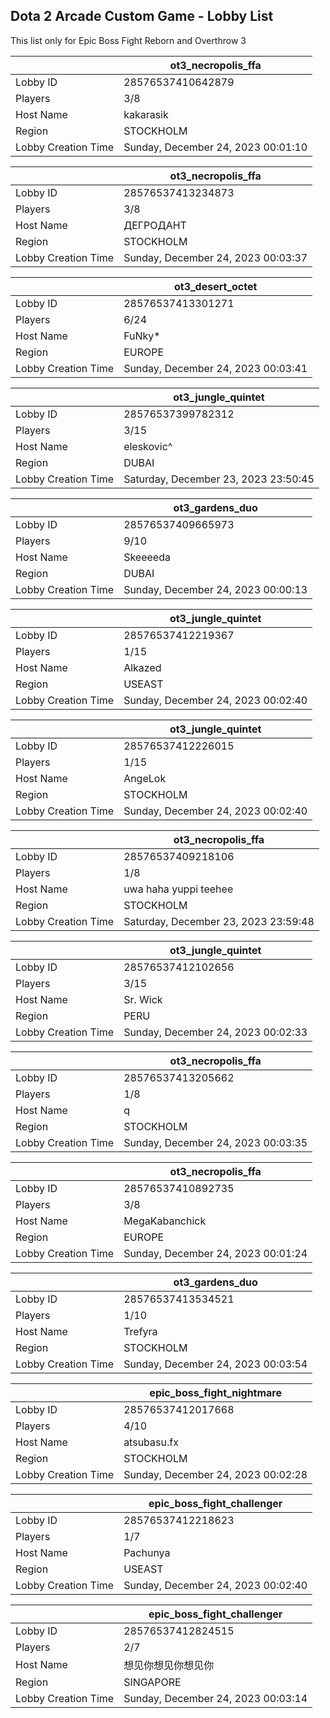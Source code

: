 ## Dota 2 Arcade Custom Game - Lobby List

This list only for Epic Boss Fight Reborn and Overthrow 3

|  | ot3_necropolis_ffa |
| ------ | ------ |
| Lobby ID | 28576537410642879 |
| Players | 3/8 |
| Host Name | kakarasik |
| Region | STOCKHOLM |
| Lobby Creation Time | Sunday, December 24, 2023 00:01:10 |


|  | ot3_necropolis_ffa |
| ------ | ------ |
| Lobby ID | 28576537413234873 |
| Players | 3/8 |
| Host Name | ДЕГРОДАНТ |
| Region | STOCKHOLM |
| Lobby Creation Time | Sunday, December 24, 2023 00:03:37 |


|  | ot3_desert_octet |
| ------ | ------ |
| Lobby ID | 28576537413301271 |
| Players | 6/24 |
| Host Name | FuNky* |
| Region | EUROPE |
| Lobby Creation Time | Sunday, December 24, 2023 00:03:41 |


|  | ot3_jungle_quintet |
| ------ | ------ |
| Lobby ID | 28576537399782312 |
| Players | 3/15 |
| Host Name | eleskovic^ |
| Region | DUBAI |
| Lobby Creation Time | Saturday, December 23, 2023 23:50:45 |


|  | ot3_gardens_duo |
| ------ | ------ |
| Lobby ID | 28576537409665973 |
| Players | 9/10 |
| Host Name | Skeeeeda |
| Region | DUBAI |
| Lobby Creation Time | Sunday, December 24, 2023 00:00:13 |


|  | ot3_jungle_quintet |
| ------ | ------ |
| Lobby ID | 28576537412219367 |
| Players | 1/15 |
| Host Name | Alkazed |
| Region | USEAST |
| Lobby Creation Time | Sunday, December 24, 2023 00:02:40 |


|  | ot3_jungle_quintet |
| ------ | ------ |
| Lobby ID | 28576537412226015 |
| Players | 1/15 |
| Host Name | AngeLok |
| Region | STOCKHOLM |
| Lobby Creation Time | Sunday, December 24, 2023 00:02:40 |


|  | ot3_necropolis_ffa |
| ------ | ------ |
| Lobby ID | 28576537409218106 |
| Players | 1/8 |
| Host Name | uwa haha yuppi teehee |
| Region | STOCKHOLM |
| Lobby Creation Time | Saturday, December 23, 2023 23:59:48 |


|  | ot3_jungle_quintet |
| ------ | ------ |
| Lobby ID | 28576537412102656 |
| Players | 3/15 |
| Host Name | Sr. Wick |
| Region | PERU |
| Lobby Creation Time | Sunday, December 24, 2023 00:02:33 |


|  | ot3_necropolis_ffa |
| ------ | ------ |
| Lobby ID | 28576537413205662 |
| Players | 1/8 |
| Host Name | q |
| Region | STOCKHOLM |
| Lobby Creation Time | Sunday, December 24, 2023 00:03:35 |


|  | ot3_necropolis_ffa |
| ------ | ------ |
| Lobby ID | 28576537410892735 |
| Players | 3/8 |
| Host Name | MegaKabanchick |
| Region | EUROPE |
| Lobby Creation Time | Sunday, December 24, 2023 00:01:24 |


|  | ot3_gardens_duo |
| ------ | ------ |
| Lobby ID | 28576537413534521 |
| Players | 1/10 |
| Host Name | Trefyra |
| Region | STOCKHOLM |
| Lobby Creation Time | Sunday, December 24, 2023 00:03:54 |


|  | epic_boss_fight_nightmare |
| ------ | ------ |
| Lobby ID | 28576537412017668 |
| Players | 4/10 |
| Host Name | atsubasu.fx |
| Region | STOCKHOLM |
| Lobby Creation Time | Sunday, December 24, 2023 00:02:28 |


|  | epic_boss_fight_challenger |
| ------ | ------ |
| Lobby ID | 28576537412218623 |
| Players | 1/7 |
| Host Name | Pachunya |
| Region | USEAST |
| Lobby Creation Time | Sunday, December 24, 2023 00:02:40 |


|  | epic_boss_fight_challenger |
| ------ | ------ |
| Lobby ID | 28576537412824515 |
| Players | 2/7 |
| Host Name | 想见你想见你想见你 |
| Region | SINGAPORE |
| Lobby Creation Time | Sunday, December 24, 2023 00:03:14 |



